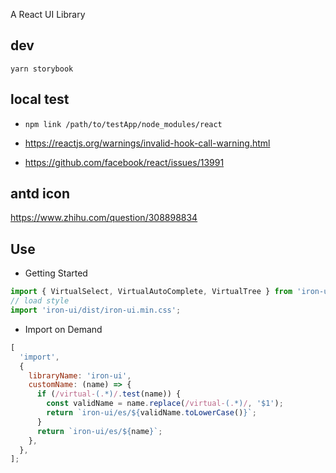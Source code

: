 A React UI Library

## dev

```
yarn storybook
```

## local test

- `npm link /path/to/testApp/node_modules/react`

- https://reactjs.org/warnings/invalid-hook-call-warning.html

- https://github.com/facebook/react/issues/13991

## antd icon

https://www.zhihu.com/question/308898834

## Use
- Getting Started
```javascript
import { VirtualSelect, VirtualAutoComplete, VirtualTree } from 'iron-ui';
// load style
import 'iron-ui/dist/iron-ui.min.css';
```

- Import on Demand
```javascript
[
  'import',
  {
    libraryName: 'iron-ui',
    customName: (name) => {
      if (/virtual-(.*)/.test(name)) {
        const validName = name.replace(/virtual-(.*)/, '$1');
        return `iron-ui/es/${validName.toLowerCase()}`;
      }
      return `iron-ui/es/${name}`;
    },
  },
];
```
